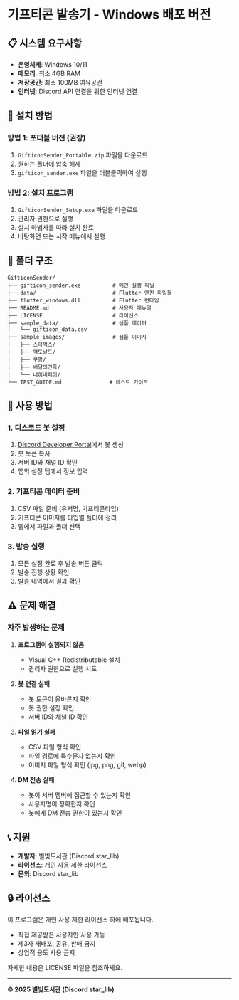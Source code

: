 # 기프티콘 발송기 - Windows 배포 버전

## 📋 시스템 요구사항

- **운영체제**: Windows 10/11
- **메모리**: 최소 4GB RAM
- **저장공간**: 최소 100MB 여유공간
- **인터넷**: Discord API 연결을 위한 인터넷 연결

## 🚀 설치 방법

### 방법 1: 포터블 버전 (권장)
1. `GifticonSender_Portable.zip` 파일을 다운로드
2. 원하는 폴더에 압축 해제
3. `gifticon_sender.exe` 파일을 더블클릭하여 실행

### 방법 2: 설치 프로그램
1. `GifticonSender_Setup.exe` 파일을 다운로드
2. 관리자 권한으로 실행
3. 설치 마법사를 따라 설치 완료
4. 바탕화면 또는 시작 메뉴에서 실행

## 📁 폴더 구조

```
GifticonSender/
├── gifticon_sender.exe          # 메인 실행 파일
├── data/                        # Flutter 엔진 파일들
├── flutter_windows.dll          # Flutter 런타임
├── README.md                    # 사용자 매뉴얼
├── LICENSE                      # 라이선스
├── sample_data/                 # 샘플 데이터
│   └── gifticon_data.csv
├── sample_images/               # 샘플 이미지
│   ├── 스타벅스/
│   ├── 맥도날드/
│   ├── 쿠팡/
│   ├── 배달의민족/
│   └── 네이버페이/
└── TEST_GUIDE.md               # 테스트 가이드
```

## 🎯 사용 방법

### 1. 디스코드 봇 설정
1. [Discord Developer Portal](https://discord.com/developers/applications)에서 봇 생성
2. 봇 토큰 복사
3. 서버 ID와 채널 ID 확인
4. 앱의 설정 탭에서 정보 입력

### 2. 기프티콘 데이터 준비
1. CSV 파일 준비 (유저명, 기프티콘타입)
2. 기프티콘 이미지를 타입별 폴더에 정리
3. 앱에서 파일과 폴더 선택

### 3. 발송 실행
1. 모든 설정 완료 후 발송 버튼 클릭
2. 발송 진행 상황 확인
3. 발송 내역에서 결과 확인

## ⚠️ 문제 해결

### 자주 발생하는 문제

1. **프로그램이 실행되지 않음**
   - Visual C++ Redistributable 설치
   - 관리자 권한으로 실행 시도

2. **봇 연결 실패**
   - 봇 토큰이 올바른지 확인
   - 봇 권한 설정 확인
   - 서버 ID와 채널 ID 확인

3. **파일 읽기 실패**
   - CSV 파일 형식 확인
   - 파일 경로에 특수문자 없는지 확인
   - 이미지 파일 형식 확인 (jpg, png, gif, webp)

4. **DM 전송 실패**
   - 봇이 서버 멤버에 접근할 수 있는지 확인
   - 사용자명이 정확한지 확인
   - 봇에게 DM 전송 권한이 있는지 확인

## 📞 지원

- **개발자**: 별빛도서관 (Discord star_lib)
- **라이선스**: 개인 사용 제한 라이선스
- **문의**: Discord star_lib

## 🔒 라이선스

이 프로그램은 개인 사용 제한 라이선스 하에 배포됩니다.
- 직접 제공받은 사용자만 사용 가능
- 제3자 재배포, 공유, 판매 금지
- 상업적 용도 사용 금지

자세한 내용은 LICENSE 파일을 참조하세요.

---

**© 2025 별빛도서관 (Discord star_lib)**

